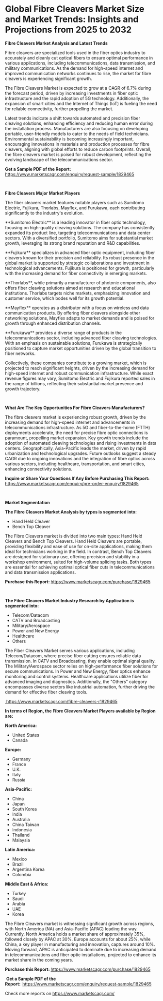 <p><h1>Global Fibre Cleavers Market Size and Market Trends: Insights and Projections from 2025 to 2032</h1></p><p><strong>Fibre Cleavers Market Analysis and Latest Trends</strong></p>
<p><p>Fibre cleavers are specialized tools used in the fiber optics industry to accurately and cleanly cut optical fibers to ensure optimal performance in various applications, including telecommunications, data transmission, and military communications. As the demand for high-speed internet and improved communication networks continues to rise, the market for fibre cleavers is experiencing significant growth.</p><p>The Fibre Cleavers Market is expected to grow at a CAGR of 6.7% during the forecast period, driven by increasing investments in fiber optic infrastructure and the rapid adoption of 5G technology. Additionally, the expansion of smart cities and the Internet of Things (IoT) is fueling the need for reliable connectivity, further propelling the market.</p><p>Latest trends indicate a shift towards automated and precision fiber cleaving solutions, enhancing efficiency and reducing human error during the installation process. Manufacturers are also focusing on developing portable, user-friendly models to cater to the needs of field technicians. Environmental sustainability is becoming increasingly important, encouraging innovations in materials and production processes for fibre cleavers, aligning with global efforts to reduce carbon footprints. Overall, the fibre cleavers market is poised for robust development, reflecting the evolving landscape of the telecommunications sector.</p></p>
<p><strong>Get a Sample PDF of the Report:&nbsp;</strong> <a href="https://www.marketscagr.com/enquiry/request-sample/1829465?utm_campaign=2299&utm_medium=2&utm_source=Github&utm_content=ia&utm_term=12022025&utm_id=fibre-cleavers">https://www.marketscagr.com/enquiry/request-sample/1829465</a></p>
<p>&nbsp;</p>
<p><strong>Fibre Cleavers Major Market Players</strong></p>
<p><p>The fiber cleavers market features notable players such as Sumitomo Electric, Fujikura, Thorlabs, Mayflex, and Furukawa, each contributing significantly to the industry's evolution.</p><p>**Sumitomo Electric** is a leading innovator in fiber optic technology, focusing on high-quality cleaving solutions. The company has consistently expanded its product line, targeting telecommunications and data center sectors. With a diversified portfolio, Sumitomo aims for substantial market growth, leveraging its strong brand reputation and R&D capabilities.</p><p>**Fujikura** specializes in advanced fiber optic equipment, including fiber cleavers known for their precision and reliability. Its robust presence in the global market is supported by strategic collaborations and investment in technological advancements. Fujikura is positioned for growth, particularly with the increasing demand for fiber connectivity in emerging markets. </p><p>**Thorlabs**, while primarily a manufacturer of photonic components, also offers fiber cleaving solutions aimed at research and educational institutions. Thorlabs targets niche markets, emphasizing innovation and customer service, which bodes well for its growth potential.</p><p>**Mayflex** operates as a distributor with a focus on wireless and data communication products. By offering fiber cleavers alongside other networking solutions, Mayflex adapts to market demands and is poised for growth through enhanced distribution channels.</p><p>**Furukawa** provides a diverse range of products in the telecommunications sector, including advanced fiber cleaving technologies. With an emphasis on sustainable solutions, Furukawa is strategically positioned to capture market opportunities driven by the global transition to fiber networks.</p><p>Collectively, these companies contribute to a growing market, which is projected to reach significant heights, driven by the increasing demand for high-speed internet and robust communication infrastructure. While exact revenue figures may vary, Sumitomo Electric and Fujikura reported sales in the range of billions, reflecting their substantial market presence and growth trajectory.</p></p>
<p>&nbsp;</p>
<p><strong>What Are The Key Opportunities For Fibre Cleavers Manufacturers?</strong></p>
<p><p>The fibre cleavers market is experiencing robust growth, driven by the increasing demand for high-speed internet and advancements in telecommunications infrastructure. As 5G and fiber-to-the-home (FTTH) deployments accelerate, the need for precise fibre optic connections is paramount, propelling market expansion. Key growth trends include the adoption of automated cleaving technologies and rising investments in data centers. Geographically, Asia-Pacific leads the market, driven by rapid urbanization and technological upgrades. Future outlooks suggest a steady CAGR due to ongoing innovations and the integration of fibre optics across various sectors, including healthcare, transportation, and smart cities, enhancing connectivity solutions.</p></p>
<p><strong>Inquire or Share Your Questions If Any Before Purchasing This Report:</strong> <a href="https://www.marketscagr.com/enquiry/pre-order-enquiry/1829465?utm_campaign=2299&utm_medium=2&utm_source=Github&utm_content=ia&utm_term=12022025&utm_id=fibre-cleavers">https://www.marketscagr.com/enquiry/pre-order-enquiry/1829465</a></p>
<p>&nbsp;</p>
<p><strong>Market Segmentation</strong></p>
<p><strong>The Fibre Cleavers Market Analysis by types is segmented into:</strong></p>
<p><ul><li>Hand Held Cleaver</li><li>Bench Top Cleaver</li></ul></p>
<p><p>The Fibre Cleavers market is divided into two main types: Hand Held Cleavers and Bench Top Cleavers. Hand Held Cleavers are portable, providing flexibility and ease of use for on-site applications, making them ideal for technicians working in the field. In contrast, Bench Top Cleavers are designed for stationary use, offering precision and stability in a workshop environment, suited for high-volume splicing tasks. Both types are essential for achieving optimal optical fiber cuts in telecommunications and data transmission applications.</p></p>
<p><strong>Purchase this Report:&nbsp;</strong><a href="https://www.marketscagr.com/purchase/1829465?utm_campaign=2299&utm_medium=2&utm_source=Github&utm_content=ia&utm_term=12022025&utm_id=fibre-cleavers">https://www.marketscagr.com/purchase/1829465</a></p>
<p>&nbsp;</p>
<p><strong>The Fibre Cleavers Market Industry Research by Application is segmented into:</strong></p>
<p><ul><li>Telecom/Datacom</li><li>CATV and Broadcasting</li><li>Military/Aerospace</li><li>Power and New Energy</li><li>Healthcare</li><li>Others</li></ul></p>
<p><p>The Fiber Cleavers Market serves various applications, including Telecom/Datacom, where precise fiber cutting ensures reliable data transmission. In CATV and Broadcasting, they enable optimal signal quality. The Military/Aerospace sector relies on high-performance fiber solutions for secure communications. In Power and New Energy, fiber optics enhance monitoring and control systems. Healthcare applications utilize fiber for advanced imaging and diagnostics. Additionally, the "Others" category encompasses diverse sectors like industrial automation, further driving the demand for effective fiber cleaving tools.</p></p>
<p><a href="https://www.marketscagr.com/fibre-cleavers-r1829465?utm_campaign=2299&utm_medium=2&utm_source=Github&utm_content=ia&utm_term=12022025&utm_id=fibre-cleavers">&nbsp;https://www.marketscagr.com/fibre-cleavers-r1829465</a></p>
<p><strong>In terms of Region, the Fibre Cleavers Market Players available by Region are:</strong></p>
<p>
    <p> <strong> North America: </strong>
        <ul>
            <li>United States</li>
            <li>Canada</li>
        </ul>
        </p> 
    <p> <strong> Europe: </strong>
        <ul>
            <li>Germany</li>
            <li>France</li>
            <li>U.K.</li>
            <li>Italy</li>
            <li>Russia</li>
        </ul>
        </p> 
    <p> <strong> Asia-Pacific: </strong>
        <ul>
            <li>China</li>
            <li>Japan</li>
            <li>South Korea</li>
            <li>India</li>
            <li>Australia</li>
            <li>China Taiwan</li>
            <li>Indonesia</li>
            <li>Thailand</li>
            <li>Malaysia</li>
        </ul>
        </p> 
    <p> <strong> Latin America: </strong>
        <ul>
            <li>Mexico</li>
            <li>Brazil</li>
            <li>Argentina Korea</li>
            <li>Colombia</li>
        </ul>
        </p> 
    <p> <strong> Middle East & Africa: </strong>
        <ul>
            <li>Turkey</li>
            <li>Saudi</li>
            <li>Arabia</li>
            <li>UAE</li>
            <li>Korea</li>
        </ul>
    </p>
    </p>
<p><p>The Fibre Cleavers market is witnessing significant growth across regions, with North America (NA) and Asia-Pacific (APAC) leading the way. Currently, North America holds a market share of approximately 35%, followed closely by APAC at 30%. Europe accounts for about 25%, while China, a key player in manufacturing and innovation, captures around 10%. Moving forward, APAC is anticipated to dominate due to increasing demand in telecommunications and fiber optic installations, projected to enhance its market share in the coming years.</p></p>
<p><strong>Purchase this Report: </strong><a href="https://www.marketscagr.com/purchase/1829465?utm_campaign=2299&utm_medium=2&utm_source=Github&utm_content=ia&utm_term=12022025&utm_id=fibre-cleavers">https://www.marketscagr.com/purchase/1829465</a></p>
<p>&nbsp;<strong>Get a Sample PDF of the Report:&nbsp;&nbsp;</strong><a href="https://www.marketscagr.com/enquiry/request-sample/1829465?utm_campaign=2299&utm_medium=2&utm_source=Github&utm_content=ia&utm_term=12022025&utm_id=fibre-cleavers">https://www.marketscagr.com/enquiry/request-sample/1829465</a></p>
<p><strong></strong></p>
<p>Check more reports on <a href="https://www.marketscagr.com/?utm_campaign=2299&utm_medium=2&utm_source=Github&utm_content=ia&utm_term=12022025&utm_id=fibre-cleavers">https://www.marketscagr.com/</a></p>